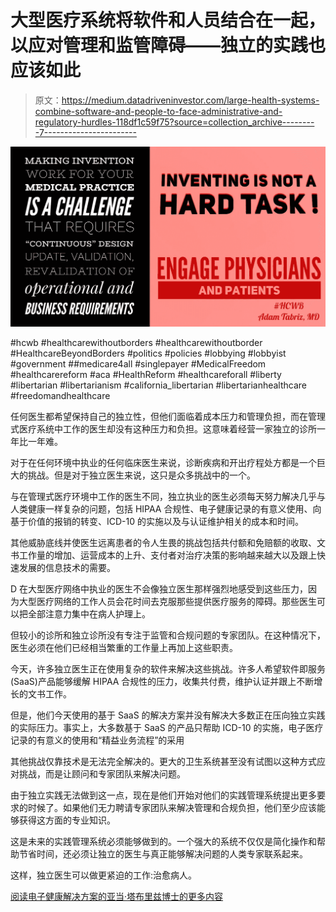 # 大型医疗系统将软件和人员结合在一起，以应对管理和监管障碍——独立的实践也应该如此

> 原文：<https://medium.datadriveninvestor.com/large-health-systems-combine-software-and-people-to-face-administrative-and-regulatory-hurdles-118df1c59f75?source=collection_archive---------7----------------------->

![](img/120cc38524b2b78be5944bb1be101436.png)

#hcwb #healthcarewithoutborders #healthcarewithoutborder #HealthcareBeyondBorders #politics #policies #lobbying #lobbyist #government ##medicare4all #singlepayer #MedicalFreedom #healthcarereform #aca #HealthReform #healthcareforall #liberty #libertarian #libertarianism #california_libertarian #libertarianhealthcare #freedomandhealthcare

任何医生都希望保持自己的独立性，但他们面临着成本压力和管理负担，而在管理式医疗系统中工作的医生却没有这种压力和负担。这意味着经营一家独立的诊所一年比一年难。

对于在任何环境中执业的任何临床医生来说，诊断疾病和开出疗程处方都是一个巨大的挑战。但是对于独立医生来说，这只是众多挑战中的一个。

与在管理式医疗环境中工作的医生不同，独立执业的医生必须每天努力解决几乎与人类健康一样复杂的问题，包括 HIPAA 合规性、电子健康记录的有意义使用、向基于价值的报销的转变、ICD-10 的实施以及与认证维护相关的成本和时间。

其他威胁底线并使医生远离患者的令人生畏的挑战包括共付额和免赔额的收取、文书工作量的增加、运营成本的上升、支付者对治疗决策的影响越来越大以及跟上快速发展的信息技术的需要。

D 在大型医疗网络中执业的医生不会像独立医生那样强烈地感受到这些压力，因为大型医疗网络的工作人员会花时间去克服那些提供医疗服务的障碍。那些医生可以把全部注意力集中在病人护理上。

但较小的诊所和独立诊所没有专注于监管和合规问题的专家团队。在这种情况下，医生必须在他们已经相当繁重的工作量上再加上这些职责。

今天，许多独立医生正在使用复杂的软件来解决这些挑战。许多人希望软件即服务(SaaS)产品能够缓解 HIPAA 合规性的压力，收集共付费，维护认证并跟上不断增长的文书工作。

但是，他们今天使用的基于 SaaS 的解决方案并没有解决大多数正在压向独立实践的实际压力。事实上，大多数基于 SaaS 的产品只帮助 ICD-10 的实施，电子医疗记录的有意义的使用和“精益业务流程”的采用

其他挑战仅靠技术是无法完全解决的。更大的卫生系统甚至没有试图以这种方式应对挑战，而是让顾问和专家团队来解决问题。

由于独立实践无法做到这一点，现在是他们开始对他们的实践管理系统提出更多要求的时候了。如果他们无力聘请专家团队来解决管理和合规负担，他们至少应该能够获得这方面的专业知识。

这是未来的实践管理系统必须能够做到的。一个强大的系统不仅仅是简化操作和帮助节省时间，还必须让独立的医生与真正能够解决问题的人类专家联系起来。

这样，独立医生可以做更紧迫的工作:治愈病人。

[阅读电子健康解决方案的亚当·塔布里兹博士的更多内容](http://ehealthsln.com/blog)